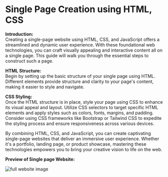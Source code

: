 # Single Page Creation using HTML, CSS

**Introduction:** <br>
Creating a single-page website using HTML, CSS, and JavaScript offers a streamlined and dynamic user experience. With these foundational web technologies, you can craft visually appealing and interactive content all on a single page. This guide will walk you through the essential steps to construct such a page.<br>

**HTML Structure:** <br>
Begin by setting up the basic structure of your single page using HTML. Different elements provide structure and clarity to your page's content, making it easier to style and navigate.<br>

**CSS Styling:** <br>
Once the HTML structure is in place, style your page using CSS to enhance its visual appeal and layout. Utilize CSS selectors to target specific HTML elements and apply styles such as colors, fonts, margins, and padding. Consider using CSS frameworks like Bootstrap or Tailwind CSS to expedite the styling process and ensure responsiveness across various devices.<br>

By combining HTML, CSS, and JavaScript, you can create captivating single-page websites that deliver an immersive user experience. Whether it's a portfolio, landing page, or product showcase, mastering these technologies empowers you to bring your creative vision to life on the web.<br>

**Preview of Single page Website:**

![full website image](https://github.com/MLakshmipraharsha07/1Stop/assets/98521185/434bf1a5-7918-4e1a-af1f-a84116982b77)
